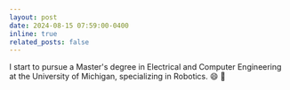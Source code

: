 ```yaml
---
layout: post
date: 2024-08-15 07:59:00-0400
inline: true
related_posts: false
---
```


I start to pursue a Master's degree in Electrical and Computer Engineering at the University of Michigan, specializing in Robotics. :smile: :rocket:

